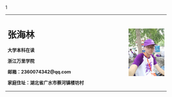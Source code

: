 1<table border="0">
  <tr>
    <td width="75%">
      <h1>张海林</h1>
      <p><b>大学本科在读</b></p>
      <p><b>浙江万里学院</b></p>
      <p><b>邮箱：2360074342@qq.com</b></p>
      <p><b>家庭住址：湖北省广水市蔡河镇楼坊村</b></p>
    </td>
    <td width="25%">
      <img src="/zhengjianzhao.jpg.jpg" width="100%">       
    </td>
  </tr>
</table>
